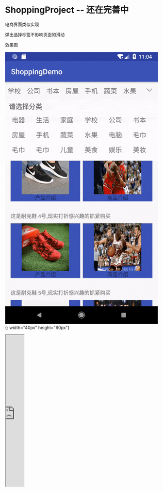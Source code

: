# ShoppingProject  --  还在完善中
电商界面类似实现

弹出选择标签不影响页面的滑动

效果图

![image](https://github.com/ObliverSen/ShoppingProject/blob/master/picture/ezgif.com-optimize.gif){: width="40px" height="60px"}

<iframe height=500 width=60 src="https://github.com/ObliverSen/ShoppingProject/blob/master/picture/ezgif.com-optimize.gif"/>



 
 
